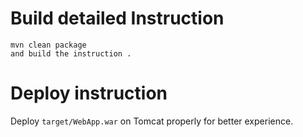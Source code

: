

# Build detailed Instruction


```
mvn clean package
and build the instruction .
```

# Deploy instruction

Deploy ```target/WebApp.war``` on Tomcat properly for better experience.


